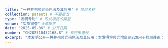 ```yaml
---
title: "一种芽孢荧光染色液及其应用" # 项目名称
collection: patents # 不要更改
type: "发明专利" # 改成项目的类型
venue: "实质审查" #资质方
date: "2025-05-06" # 公开日期
number: "CN202510432168.8" # 专利申请号
excerpt: "本发明公开一种芽孢荧光染色液及其应用；本发明将荧光增白剂220用于检测芽孢；本发明的芽孢荧光染色液包括荧光增白剂220。本发明芽孢荧光染色液组分简单，成本低，能准确检测待测样本中的芽孢，且毒性低，对环境影响小；本发明的检测方法操作简便，测定快速，一步操作就能完成。"
---
```



